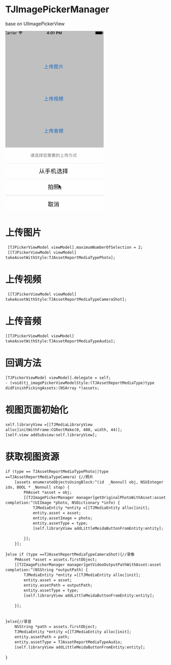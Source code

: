 # TJImagePickerManager

base on UIImagePickerView

![image](https://github.com/wangpt/TJImagePickerManager/blob/master/Untitled.gif)
# 上传图片
            
     [TJPickerViewModel viewModel].maximumNumberOfSelection = 2;
     [[TJPickerViewModel viewModel] takeAssetWithStyle:TJAssetReportMediaTypePhoto];
# 上传视频
     [[TJPickerViewModel viewModel] takeAssetWithStyle:TJAssetReportMediaTypeCameraShot];

# 上传音频
    [[TJPickerViewModel viewModel] takeAssetWithStyle:TJAssetReportMediaTypeAudio];

# 回调方法
    [TJPickerViewModel viewModel].delegate = self;
    - (void)tj_imagePickerViewModelStyle:(TJAssetReportMediaType)type didFinishPickingAssets:(NSArray *)assets;

# 视图页面初始化
    self.libraryView =[[TJMediaLibraryView alloc]initWithFrame:CGRectMake(0, 400, width, 44)];
    [self.view addSubview:self.libraryView];

# 获取视图资源
    if (type == TJAssetReportMediaTypePhoto||type ==TJAssetReportMediaTypeCamera) {//照片
        [assets enumerateObjectsUsingBlock:^(id  _Nonnull obj, NSUInteger idx, BOOL * _Nonnull stop) {
            PHAsset *asset = obj;
            [[TJImagePickerManager manager]getOriginalPhotoWithAsset:asset completion:^(UIImage *photo, NSDictionary *info) {
                TJMediaEntity *entity =[[TJMediaEntity alloc]init];
                entity.asset = asset;
                entity.assetImage = photo;
                entity.assetType = type;
                [self.libraryView addLittleMeidaButtonFromEntity:entity];

            }];
        }];
        
    }else if (type ==TJAssetReportMediaTypeCameraShot){//录像
        PHAsset *asset = assets.firstObject;
        [[TJImagePickerManager manager]getVideoOutputPathWithAsset:asset completion:^(NSString *outputPath) {
            TJMediaEntity *entity =[[TJMediaEntity alloc]init];
            entity.asset = asset;
            entity.assetPath = outputPath;
            entity.assetType = type;
            [self.libraryView addLittleMeidaButtonFromEntity:entity];
            
        }];
        
        
    }else{//录音
        NSString *path = assets.firstObject;
        TJMediaEntity *entity =[[TJMediaEntity alloc]init];
        entity.assetPath = path;
        entity.assetType = TJAssetReportMediaTypeAudio;
        [self.libraryView addLittleMeidaButtonFromEntity:entity];
        
    }
    
    


